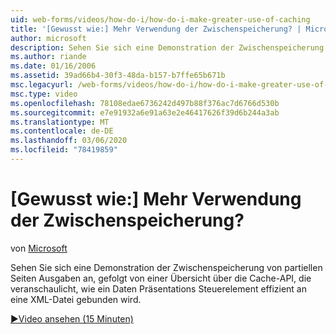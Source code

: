 ```yaml
---
uid: web-forms/videos/how-do-i/how-do-i-make-greater-use-of-caching
title: '[Gewusst wie:] Mehr Verwendung der Zwischenspeicherung? | Microsoft-Dokumentation'
author: microsoft
description: Sehen Sie sich eine Demonstration der Zwischenspeicherung von partiellen Seiten Ausgaben an, gefolgt von einer Übersicht über die Cache-API, die veranschaulicht, wie eine Datenpräsentation effizient gebunden wird...
ms.author: riande
ms.date: 01/16/2006
ms.assetid: 39ad66b4-30f3-48da-b157-b7ffe65b671b
msc.legacyurl: /web-forms/videos/how-do-i/how-do-i-make-greater-use-of-caching
msc.type: video
ms.openlocfilehash: 78108edae6736242d497b88f376ac7d6766d530b
ms.sourcegitcommit: e7e91932a6e91a63e2e46417626f39d6b244a3ab
ms.translationtype: MT
ms.contentlocale: de-DE
ms.lasthandoff: 03/06/2020
ms.locfileid: "78419859"
---
```

# <a name="how-do-i-make-greater-use-of-caching"></a>[Gewusst wie:] Mehr Verwendung der Zwischenspeicherung?

von [Microsoft](https://github.com/microsoft)

Sehen Sie sich eine Demonstration der Zwischenspeicherung von partiellen Seiten Ausgaben an, gefolgt von einer Übersicht über die Cache-API, die veranschaulicht, wie ein Daten Präsentations Steuerelement effizient an eine XML-Datei gebunden wird.

[&#9654;Video ansehen (15 Minuten)](https://channel9.msdn.com/Blogs/ASP-NET-Site-Videos/how-do-i-make-greater-use-of-caching)
